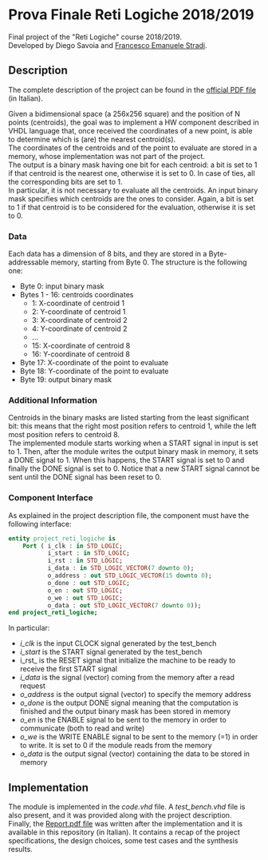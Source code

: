 # Prova Finale Reti Logiche 2018/2019

Final project of the "Reti Logiche" course 2018/2019.\
Developed by Diego Savoia and [Francesco Emanuele Stradi](https://github.com/FrancescoEmanueleStradi).

## Description
The complete description of the project can be found in the [official PDF file](https://github.com/savoiadiego/prova-finale-reti-logiche-2018-2019/blob/main/Project%20Description.pdf) (in Italian).

Given a bidimensional space (a 256x256 square) and the position of N points (centroids), the goal was to implement a HW component described in VHDL language that, once received the coordinates of a new point, is able to determine which is (are) the nearest centroid(s).\
The coordinates of the centroids and of the point to evaluate are stored in a memory, whose implementation was not part of the project.\
The output is a binary mask having one bit for each centroid: a bit is set to 1 if that centroid is the nearest one, otherwise it is set to 0. In case of ties, all the corresponding bits are set to 1.\
In particular, it is not necessary to evaluate all the centroids. An input binary mask specifies which centroids are the ones to consider. Again, a bit is set to 1 if that centroid is to be considered for the evaluation, otherwise it is set to 0.

### Data
Each data has a dimension of 8 bits, and they are stored in a Byte-addressable memory, starting from Byte 0. The structure is the following one:
* Byte 0: input binary mask
* Bytes 1 - 16: centroids coordinates
  * 1: X-coordinate of centroid 1
  * 2: Y-coordinate of centroid 1
  * 3: X-coordinate of centroid 2
  * 4: Y-coordinate of centroid 2
  * ...
  * 15: X-coordinate of centroid 8
  * 16: Y-coordinate of centroid 8
* Byte 17: X-coordinate of the point to evaluate
* Byte 18: Y-coordinate of the point to evaluate
* Byte 19: output binary mask

### Additional Information
Centroids in the binary masks are listed starting from the least significant bit: this means that the right most position refers to centroid 1, while the left most position refers to centroid 8.\
The implemented module starts working when a START signal in input is set to 1. Then, after the module writes the output binary mask in memory, it sets a DONE signal to 1. When this happens, the START signal is set to 0 and finally the DONE signal is set to 0. Notice that a new START signal cannot be sent until the DONE signal has been reset to 0.

### Component Interface
As explained in the project description file, the component must have the following interface:
```vhdl
entity project_reti_logiche is
    Port ( i_clk : in STD_LOGIC;
           i_start : in STD_LOGIC;
           i_rst : in STD_LOGIC;
           i_data : in STD_LOGIC_VECTOR(7 downto 0);
           o_address : out STD_LOGIC_VECTOR(15 downto 0);
           o_done : out STD_LOGIC;
           o_en : out STD_LOGIC;
           o_we : out STD_LOGIC;
           o_data : out STD_LOGIC_VECTOR(7 downto 0));
end project_reti_logiche;
```
In particular:
* _i_clk_ is the input CLOCK signal generated by the test_bench
* _i_start_ is the START signal generated by the test_bench
* i_rst_ is the RESET signal that initialize the machine to be ready to receive the first START signal
* _i_data_ is the signal (vector) coming from the memory after a read request
* _o_address_ is the output signal (vector) to specify the memory address
* _o_done_ is the output DONE signal meaning that the computation is finished and the output binary mask has been stored in memory
* _o_en_ is the ENABLE signal to be sent to the memory in order to communicate (both to read and write)
* _o_we_ is the WRITE ENABLE signal to be sent to the memory (=1) in order to write. It is set to 0 if the module reads from the memory
* _o_data_ is the output signal (vector) containing the data to be stored in memory

## Implementation
The module is implemented in the _code.vhd_ file. A _test_bench.vhd_ file is also present, and it was provided along with the project description.\
Finally, the [Report.pdf file](https://github.com/savoiadiego/prova-finale-reti-logiche-2018-2019/blob/main/Report.pdf) was written after the implementation and it is available in this repository (in Italian). It contains a recap of the project specifications, the design choices, some test cases and the synthesis results.
